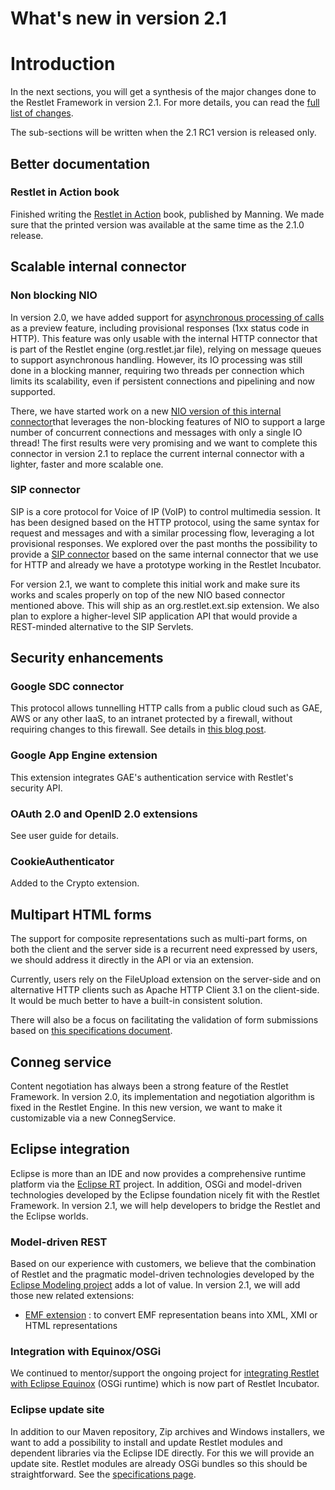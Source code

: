 What's new in version 2.1
=========================

Introduction
============

In the next sections, you will get a synthesis of the major changes done
to the Restlet Framework in version 2.1. For more details, you can read
the [full list of changes](http://restlet.org/learn/2.1/changes).

The sub-sections will be written when the 2.1 RC1 version is released
only.

Better documentation
--------------------

### Restlet in Action book

Finished writing the [Restlet in Action](http://restlet.org/documentation/books) 
book, published by Manning. We made sure that the printed version was
available at the same time as the 2.1.0 release.

Scalable internal connector
---------------------------

### Non blocking NIO

In version 2.0, we have added support for [asynchronous processing of
calls](/participate#/172-restlet/297-restlet.html)
as a preview feature, including provisional responses (1xx status code
in HTTP). This feature was only usable with the internal HTTP connector
that is part of the Restlet engine (org.restlet.jar file), relying on
message queues to support asynchronous handling. However, its IO
processing was still done in a blocking manner, requiring two threads
per connection which limits its scalability, even if persistent
connections and pipelining and now supported.

There, we have started work on a new [NIO version of this internal
connector](/participate#/172-restlet/354-restlet.html)that
leverages the non-blocking features of NIO to support a large number of
concurrent connections and messages with only a single IO thread! The
first results were very promising and we want to complete this connector
in version 2.1 to replace the current internal connector with a lighter,
faster and more scalable one.

### SIP connector

SIP is a core protocol for Voice of IP (VoIP) to control multimedia
session. It has been designed based on the HTTP protocol, using the same
syntax for request and messages and with a similar processing flow,
leveraging a lot provisional responses. We explored over the past months
the possibility to provide a [SIP
connector](/participate#/257-restlet/300-restlet.html)
based on the same internal connector that we use for HTTP and already we
have a prototype working in the Restlet Incubator.

For version 2.1, we want to complete this initial work and make sure its
works and scales properly on top of the new NIO based connector
mentioned above. This will ship as an org.restlet.ext.sip extension. We
also plan to explore a higher-level SIP application API that would
provide a  REST-minded alternative to the SIP Servlets.

Security enhancements
---------------------

### Google SDC connector

This protocol allows tunnelling HTTP calls from a public cloud such as
GAE, AWS or any other IaaS, to an intranet protected by a firewall,
without requiring changes to this firewall. See details in [this blog
post](http://blog.noelios.com/2011/03/31/leveraging-sdc-beyond-google-cloud-with-restlet/).

### Google App Engine extension

This extension integrates GAE's authentication service with Restlet's
security API.

### OAuth 2.0 and OpenID 2.0 extensions

See user guide for details.

### CookieAuthenticator

Added to the Crypto extension.

Multipart HTML forms
--------------------

The support for composite representations such as multi-part forms, on
both the client and the server side is a recurrent need expressed by
users, we should address it directly in the API or via an extension.

Currently, users rely on the FileUpload extension on the server-side and
on alternative HTTP clients such as Apache HTTP Client 3.1 on the
client-side. It would be much better to have a built-in consistent
solution.

There will also be a focus on facilitating the validation of form
submissions based on [this specifications
document](/participate#/172-restlet/g5/367-restlet.html).

Conneg service
--------------

Content negotiation has always been a strong feature of the Restlet
Framework. In version 2.0, its implementation and negotiation algorithm
is fixed in the Restlet Engine. In this new version, we want to make it
customizable via a new ConnegService.

Eclipse integration
-------------------

Eclipse is more than an IDE and now provides a comprehensive runtime
platform via the [Eclipse
RT](http://www.eclipse.org/rt/)
project. In addition, OSGi and model-driven technologies developed by
the Eclipse foundation nicely fit with the Restlet Framework. In version
2.1, we will help developers to bridge the Restlet and the Eclipse
worlds.

### Model-driven REST

Based on our experience with customers, we believe that the combination
of Restlet and the pragmatic model-driven technologies developed by the
[Eclipse Modeling
project](http://www.eclipse.org/modeling/)
adds a lot of value. In version 2.1, we will add those new related
extensions:

-   [EMF
    extension](/participate#/257-restlet/345-restlet.html)
    : to convert EMF representation beans into XML, XMI or HTML
    representations

### Integration with Equinox/OSGi

We continued to mentor/support the ongoing project for [integrating
Restlet with Eclipse
Equinox](http://blog.noelios.com/2010/05/06/gsoc-and-restlet-integration-with-equinox/)
(OSGi runtime) which is now part of Restlet Incubator.

### Eclipse update site

In addition to our Maven repository, Zip archives and Windows
installers, we want to add a possibility to install and update Restlet
modules and dependent libraries via the Eclipse IDE directly. For this
we will provide an update site. Restlet modules are already OSGi bundles
so this should be straightforward. See the [specifications
page](/participate#/172-restlet/g1/417-restlet.html).

